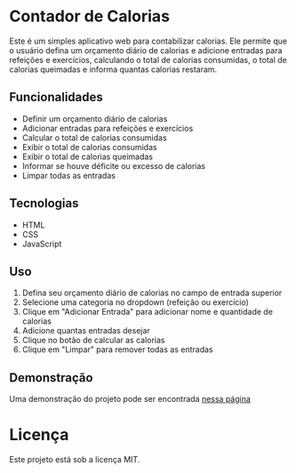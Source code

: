 # Contador de Calorias
Este é um simples aplicativo web para contabilizar calorias. Ele permite que o usuário defina um orçamento diário de calorias e adicione entradas para refeições e exercícios, calculando o total de calorias consumidas, o total de calorias queimadas e informa quantas calorias restaram.
## Funcionalidades
- Definir um orçamento diário de calorias
- Adicionar entradas para refeições e exercícios
- Calcular o total de calorias consumidas
- Exibir o total de calorias consumidas
- Exibir o total de calorias queimadas
- Informar se houve déficite ou excesso de calorias
- Limpar todas as entradas
## Tecnologias
- HTML
- CSS
- JavaScript
## Uso
1. Defina seu orçamento diário de calorias no campo de entrada superior
2. Selecione uma categoria no dropdown (refeição ou exercício)
3. Clique em "Adicionar Entrada" para adicionar nome e quantidade de calorias 
4. Adicione quantas entradas desejar
5. Clique no botão de calcular as calorias
6. Clique em "Limpar" para remover todas as entradas
## Demonstração
Uma demonstração do projeto pode ser encontrada [nessa página](https://calory-counter.vercel.app/)
# Licença
Este projeto está sob a licença MIT.
